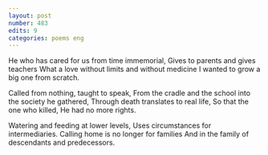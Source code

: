 ```yaml
---
layout: post
number: 483
edits: 9
categories: poems eng
---
```


He who has cared for us from time immemorial,
Gives to parents and gives teachers 
What a love without limits and without medicine
I wanted to grow a big one from scratch. 

Called from nothing, taught to speak,
From the cradle and the school into the society he gathered,
Through death translates to real life,
So that the one who killed,
He had no more rights. 

Watering and feeding at lower levels,
Uses circumstances for intermediaries. 
Calling home is no longer for families 
And in the family of descendants and predecessors.
